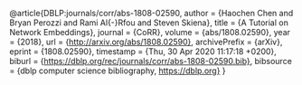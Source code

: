 @article{DBLP:journals/corr/abs-1808-02590,
  author    = {Haochen Chen and
               Bryan Perozzi and
               Rami Al{-}Rfou and
               Steven Skiena},
  title     = {A Tutorial on Network Embeddings},
  journal   = {CoRR},
  volume    = {abs/1808.02590},
  year      = {2018},
  url       = {http://arxiv.org/abs/1808.02590},
  archivePrefix = {arXiv},
  eprint    = {1808.02590},
  timestamp = {Thu, 30 Apr 2020 11:17:18 +0200},
  biburl    = {https://dblp.org/rec/journals/corr/abs-1808-02590.bib},
  bibsource = {dblp computer science bibliography, https://dblp.org}
}
